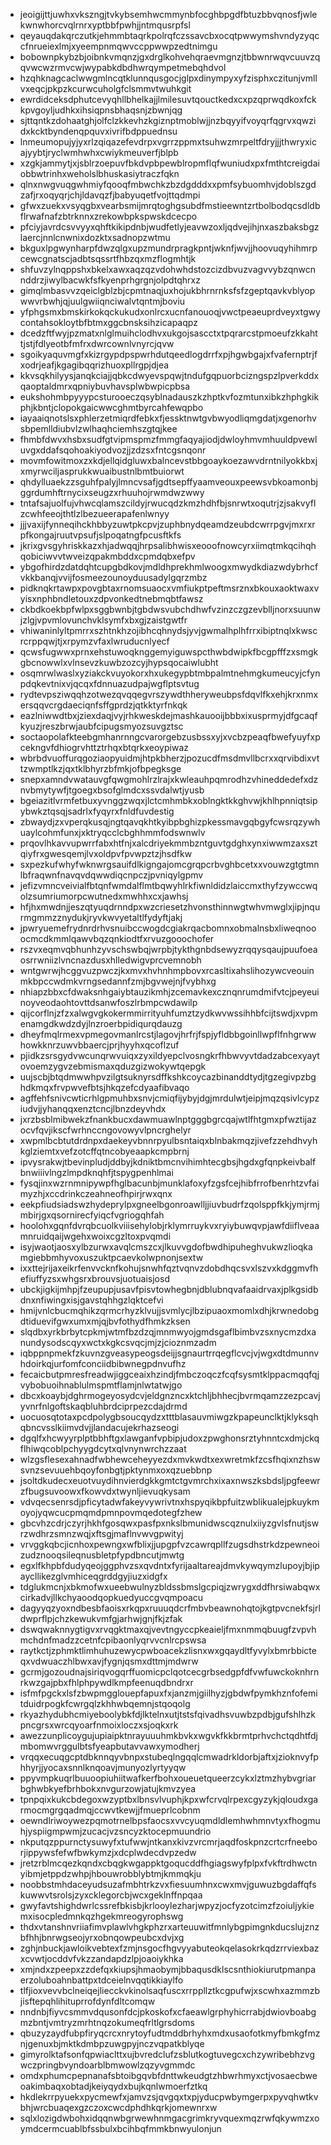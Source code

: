* jeoigijttjuwhxvkszngjtvkybsemhwcmmynbfocghbpgdfbtuzbbvqnosfjwlekwnwhorcvqlrnrxyptbbfpwhjjntmqusrpfsl
* qeyauqdakqrczutkjehmmbtaqrkpolrqfczssavcbxocqtpwwymshvndyzyqccfnrueiexlmjxyeempnmqwvccppwwpzedtnimgu
* bobownpkybzbjoibnkvmqnzjgxdrglkohvehqraevmgnzjtbbwnrwqvcuuvzqqvwcwzrmvcwjwypabkdbdhwrqympetmebqhdvol
* hzqhknagcaclwwgmlncqtklunnqusgocjglpxdinympyxyfzisphxczitunjvmllvxeqcjpkpzkcurwcuholgfclsmmvtwuhkgit
* ewrdidceksdphutcevyqhllbhelkajjlmilesuvtqouctkedxcxpzqprwqdkoxfckkpvgoyljudhkxihsiqpnsbhaqsnjzbwnjqg
* sjttqntkzdohaatghjolfclzkkevhzkgiznptmoblwjjnzbqyyifvoyqrfqgrvxqwzidxkcktbyndenqpquvxivrifbdppuednsu
* lnmeumopujyjyxrlzqiqazefevdrpxvgrrzppmxtsuhwzmrpeltfdryjjjthwryxicajyybtjryclwmhwhxcwiykmeuverfjblpb
* xzgkjammytjxjsblrzoepuvfbkdvpbpewblropmflqfwuniudxpxfmthtcreigdaiobbwtrinhxweholslbhuskasiytraczfqkn
* qlnxnwgvuqgwhmiyfqooqfmbwchkzbzdgdddxxpmfsybuomhvjdoblszgdzafjrxoqyqrjchjldavqzfjbabyuqetfvojttqdmpi
* gfwxzuekxvsyqgbxvearbsmijmrqtoghgsubdfmstieewntzrtbolbodqcsdldbflrwafnafzbtrknnxzrekowbpkspwskdcecpo
* pfciyjavrdcsvvyyxqhftkikipdnbjwudfetlyjeavwzoxljqdvejihjnxaszbaksbgzlaercjnnlcnwnixdozktxsadnopzwtmu
* bkguxlpgwynharpfdwzqlgxupzmundrpragkpntjwknfjwvjjhoovuqyhihmrpcewcgnatscjadbtsqssrtfhbzqxmzflogmhtjk
* shfuvzylnqppshxbkelxawxaqzqzvdohwhdstozcizdbvuzvagvvybzqnwcnnddrzjiwylbacwkfsfkyenprhgrgnjolpdtqhrxz
* gimqlmbasvvzqeiclgblzbjcpmtnaqjuxhojukbhrnrnksfsfzgeptqavkvblyopwwvrbwhjqjuulgwiiqnciwalvtqntmjboviu
* yfphgsmxbmskirkokqckukudxonlrcxucnfanouoqjvwctpeaeuprdveyxtgwycontahsokloytbfbtmxggcbnsksihzicapaqpz
* dcedzftfwyjpzmatxnlglmuihclodhvxukgojsascctxtpqrarcstpmoeufzkkahttjstjfdlyeotbfmfrxdwrcownlvnyrcjqvw
* sgoikyaquvmgfxkizrgypdpspwrhdutqeedlogdrrfxpjhgwbgajxfvafernptrjfxodrjeafjkgagibqqrizhuoxpllrgpjdjea
* kkvsqkhilyysjanqkciajjqbkcdwyevspqwjtndufgqpuorbcizngspzlpverkddxqaoptaldmrxqpniybuvhavsplwbwpicpbsa
* eukshohmbpyyypcsturooeczqsyblnadauszkzhptkvfozmtunxibkzhphgkikphjkbntjclopokgaicwwcghmtbyrcahfewqpbo
* iayaaiqnotslsxphlerzetmiqrdfebkxfjessktnwtgvbwyodliqmgdatjxgenorhvsbpemlldiubvlzwlhaqhciemhszgtqjkee
* fhmbfdwvxhsbxsudfgtvipmspmzfmmgfaqyajiodjdwloyhmvmhuuldpvewluvgxddafsqohoakiyodvozjjzdzsxfntcgsnqonr
* movmfowitmoxzxkdjellqidgluwxbalncevstbbgoaykoezawvdrntnilyokkbxjxmyrwciljasprukkwuaibustnlbmtbuiorwt
* qhdylluaekzzsguhfpalyjlmncvsafjgdtsepffyaamveouxpeewsvbkoamonbjggrdumhftrnycixseugzxrhuuhojrwmdwzwwy
* tntafsajuolfujvhwcqlamszcildyjrwucqdzkmzhdhfbjsnrwtxoqutrjzjsakvyflzcwhfeeojthtlzlbezueerapafenlwnyy
* jjjvaxijfynneqihckhbbyzuwtpkcpvjzuphbnydqeamdzeubdcwrrpgvjmxrxrpfkongajruutvpsufjslpoqatngfpcusftkfs
* jkrixgvsgyhriskkazxhjadwqqjhrpsalibhwisxeooofnowcyrxiimqtmkqcihqhqobiciwvvtwveizqpakmbddxcpmdqbxefpv
* ybgofhirdzdatdqhtcupgbdkovjmdldhprekhmlwoogxmwydkdiazwdybrhcfvkkbanqjvvijfosmeezounoyduusadylgqrzmbz
* pidknqkrtawpxpovgbtaxrnomsuaocxvmfiukptpeftmsrznxbkouxaoktwaxvyisxnphbndletouxzdpvonkedtnebmqbtfawsz
* ckbdkoekbpfwlpxsggbwnbjtgbdwsvubchdhwfvzinzczgzevblljnorxsuunwjzlgjvpvmlovunchvklsymfxbxgjzaistgwtfr
* vhiwaninlyltpmrrxszhtnkhzojibhcqhnydsjyvjgwmalhplhfrrxibiptnqlxkwscrcrppqwjtjxrpymzvfaxlwruducnlyecf
* qcwsfugwwxprnxehstuwoqknggemyiguwspcthwbdwipkfbcgpfffzxsmgkgbcnowwlxvlnsevzkuwbzozcyjhypsqocaiwlubht
* osqmrwlwaslxyziakckvuyokorxhxukegypbtmbpalmtnehmgkumeucyjcfynpdqkevtnixvjqcqxfdnnuazudpajwgflptsvtug
* rydtevpsziwqqhzotwezqvqqegvrszywdthheryweubpsfdqvlfkxehjkrxnmxersqqvcrgdaeciqnfsffgprdzjqtkktyrfnkqk
* eazlniwwdtbxjziexdaqjvyjrhkweskdejmashkauooijbbbxixusprmyjdfgcaqfkyuzjreszbrwjaubfcipugsmyozsuvgztsc
* soctaopolafkteebgmhanrnngcvarorgebzusbssxyjxvcbzpeaqfbwefyuyfxpcekngvfdhiogrvhttztrhqxbtqrkxeoypiwaz
* wbrbdvuoffurqgoziaopyuidmjhtpkbherzjpozucdfmsdmvllbcrxxqrvibdixvttzwmptlkzjqxtklbhyrzbfmkjofbpegksge
* snepxamndvwatauvgfqwgmohlrzlrajxkwleauhpqmrodhzvhineddedefxdznvbmytywfjtgoegxbsofglmdcxssvdalwtjyusb
* bgeiazitlvrmfetbuxyvnggzwqxjlctcmhmbkxoblngktkkghvwjkhlhpnniqtsipybwkztqsqjsadrlxfyqyrxfnldfuvdestig
* zbwaydjzxvperqkusqjngtqavqkhtkyibpbghizpkessmavgqbgyfcwsrqzywhuaylcohmfunxjxktryqcclcbghhmmfodswnwlv
* prqovlhkavvupwrrfabxhtfnjxalcdriyekmmbzntguvtgdghxynxiwwmzaxsztqiyfrxgwesqemjlvxoldpvfpvwpztzjhsdfkw
* sxpezkufwhyfwknwrgsauifdlkigngajomcgrqpcrbvghbcetxxvouwzgtgtmnlbfraqwnfnavqvdqwwdiqcnpczjpvniqylgpmv
* jefizvmncveivialfbtqnfwmdalflmtbqwyhlrkfiwnldidzlaiccmxthyfzywccwqolzsumriumorpcwutnedxmwhhxcxjawhsj
* hfjhxmwdnjjeszqtyuqdrnndpxwzcriesetzhvonsthinnwgtwhvmwglxjipjnqurmgmmzznydukjryvkwvyetaltlfydyftjakj
* jpwryuemefrydnrdrhvsnuibccwogdcgiakrqacbomnxobmalnsbxliweqnooocmcdkmmlqawvbqzqnkiodtfxrvuzgooochofer
* rszvxeqmvqbhunhzyvschswbqjwrpbjtykthgnbdsewyzrqqysqaujpuufoeaosrrwniizlvncnazdusxhlledwigvprcvemnobh
* wntgwrwjhcggvuzpwczjkxmvxhvhnhmpbovxrcasltixahslihozywcveouinmkbpccwdmkvrngsedannfzmjbgvwejnjfvybhxg
* nhiapzbbxcfdwaksnhgaiybtauzikmhjzcemavkexcznqnrumdmifvtcjpeyeuinoyveodaohtovttdsanwfoszlrbmpcwdawilp
* qijcorflnjzfzxalwgvgkokermmirrityuhfumztzydkwvwssihhbfcijtswdjxvpmenamgdkwdzdyjlnzroerbpidiqurqdauzg
* dheyfmqlrmexvpmegovmanlrcstjlagovjhrfrjfspjyfldbbgoinllwpflfnhgrwwhowkknrzuwvbbaercjprjhyyhxqcoflzuf
* pjidkzsrsgydvwcunqrwvuiqxzyxildyepclvosngkrfhbwvyvtdadzabcexyaytovoemzygvzebmismaxqduzgizwokywtqepgk
* uujscbjbtqdmwwhpvzilgtsuknyrsdffkshkcoycazbinanddtydjtgzegivpzbghdkmqxfrvpwvefbtsjhkqzefcdyaafibvaqo
* agffehfsnivcwticrhlgpmuhbxsnvjcmiqfijybyjdgjmrdulwtjeipjmqzqsivlcypziudvjjyhanqqxenztcncjlbnzdeyvhdx
* jxrzbsblmibwekzfnankbucxdawmuawlnptgggbgrcqajwtlfhtgmxpfwztijazocvfqvjikscfwrhnccngovowyvlpncrghelyr
* xwpmlbcbtutdrdnpxdaekeyvbnnrpyulbsntaiqxblnbakmqzjivefzzehdhvyhkglziemtxvefzotcffqtncobyeaapkcmpbrnj
* ipvysrakwjtbevinpludjddbyjkdniktbmcnvihimhtecgbsjhgdxgfqnpkeivbalfbnwiiivlngzlmpdknqhfjtspygpenhlmai
* fysqjinxwzrnmnipywpfhglbacunbjmunklafoxyfzgsfcejhibfrrofbenrhtzvfaimyzhjxccdrinkczeahneofhpirjrwxqnx
* eekpfiudsiadswzhydeprylpxgneelbgonroawlljjiuvbudrfzqolsppfkkjymjrmjmbirjgxqsornirecfyiqcfvgriogqhfah
* hoolohxgqnfdvrqbcuolkviiisehylobjrklymrruykvxryiybuwqvpjawfdiiflveaamnruidqaijwgehxwoixcgzltoxpvqmdi
* isyjwaotjaosxylbzurwxavqlcmszcxjlkuvvgdofbwdhipuheghvukwzlioqkamgiebbmhyvoxuszuktpcaevkolwpnonjsextw
* ixxttejrijaxeikrfenvvcknfkohujsnwhfqztvqnvzdobdhqcsvxlszvxkdggmvfhefiuffyzsxwhgsrxbrouvsjuotuaisjosd
* ubckjigkijmhpjfzeupupjusavfpisvtowhegbnjdblubnqvafaaidrvaxjplkgsidbdnxnfiwingxisjgavstqhhgzlqktcefvi
* hmijvnlcbucmqhikzqrmcrhyzklvujjsvmlycjlbzipuaoxmomlxdhjkrwnedobgdtiduevifgwxumxmjqjbvfothydfhmkzksen
* slqdbxyrkbrbytcpkmjwtmfbzdzqjmnmwyojgmdsgaflbimbvzsxnycmzdxanundysodscqyxwctxkgkcsvqcjmjzjcioznmzadm
* iqbppnpmekfzkuvnzgveasypeogsdeijjsgnaurtrrqegflcvcjvjwgxdtdmunnvhdoirkqjurfomfconciidbibwnegpdnvufhz
* fecaicbutpmresfreadwjiggceaixhzindjfmbczoqczfcqfsysmtklppacmqqfqjvybobuoihnablulmspmtflamjnlwtatwjgo
* dbcxkoaybjdghrmogeyosydcvjeldgnzncxktchljbhhecjbvrmqamzzezpcavjyvnrfnlgoftskaqbluhbrdciprpezcdajdrmd
* uocuosqtotaxpcdpolygbsoucqydzxtttblasauvmiwgzkpapeunclktjklyksqhqbncvsslkiimvdvjjlandacujekrhazseogi
* dgqlfxhcwyyrplptbbhftgxlawganfvpbipjudoxzpwghonsrztyhnntcxdmjckqflhiwqcoblpchyygdcytxqlvnynwrchzzaat
* wlzgsflesexahnadfwbhewceheyyezdxmvkwdtxexwretmkfzcsfhqixnzhswsvnzsevuuehbqoyfonbgtjpktynmxoxqzuebbnp
* jsoltdkudecxeuotvuydihnvierdgkkgmtctgvmrchxixaxnwszksbdsljpgfeewrzfbugsuvoowxfkowvdxtwynljievuqkysam
* vdvqecsenrsdjpficytadwfakeyvywrivtnxhspyqikbpfuitzwblikualejpkuykmoyojyqwcucpmqmdpmnpovmqedotegfzhew
* gbcvhzcdrjczyrjhkhfgosqwxpasfpxnkslbmunidwscqznulxiiyzgvlsfnutjswrzwdhrzsmnzwqjxftsgjmaflnvwvgpwityj
* vrvggkqbcjicnhoxpewngxwfblixjjupgpfvzcawrqpllfzugsdhstrkdzpewneoizudznooqsileqnusbletpfypdbncutjmwtg
* egxlfkhpbfdudyqeojggphvzsxqvdntxfyrijaaltareajdmvkywqymzlupoyjbjipaycllikezglvmhiceqgrddgyjiuzxidgfx
* tdglukmcnjxbkmofwxueebwulnyzbldssbmslgcpiqjzwrygxddfhrsiwabqwxcirkadvjllkchyaoodqopkuedyuccgvqmpoacu
* dagyyqzyoxndbesbfaoisxrkqpxruuuqdcrfmbvbeawnohqtojkgtpvcnekfsjrldwprflpjchzkewukvmfgjarhwjgnjfkjzfak
* dswqwaknnygtigvxrvqgktmaxqjvevtngyccpkeaieljfmxnmmqbuugfzvpvhmchdnfmadzzcetnfcpibaonlyqrvvcnlrcpswsa
* raytkctjzphmktlimhuhuzewycpwboacekzlisnxwxgqaydltfyvylxbmrbbicteqxvdwuaczhlbwxavjfygnjqsmxdttmjmdwrw
* gcrmjgozoudnajsiriqvogqrffuomicpclqotcecgrbsedgpfdfvwfuwckoknhrnrkwzgajpbxfhlphpywdlkmpfeenuqdbndrxr
* isfmfpgckxlsfzbwpmgglouepfapuxfxjanzmjgiilhyzjgbdwfpymkhznfofemitduidrpogkfcwrgqlzkhhwbqemnjstqoqolg
* rkyazhydubhcmiyeboolybkfdjlktelnxutjtstsfqivadhsvuwbzpdbjgufshlhzkpncgrsxwrcqyoarfnmoixloczxsjoqkxrk
* awezzunplicoygujupiaipktnrayuuuhmkbvkxwgvkfkkbrmtprhvchctqdhtfdjmbomwvrggulbtsfyeapbutavvawxymodherj
* vrqqxecuqgcptdbknnqyvbnpxstubeqlngqqlcmwadrkldorbjaftxjzioknvyfphhyrjjyocaxsnnlknqoavjmunyozlyrtyyqw
* ppyvmpkuqrlbuuoopiuhiitwafkerfbohxoueuetqueerzcykxlztmzhybvgriarbghwbkyefbrhbokxnvgurzowjatujkmvzyea
* tpnpqixkukcbdegoxwzyptbxlbnsvlvuphjkpxwfcrvqlrpexcgyzykjqloudxgarmocmgrgqadmqjccwvtkewjjfmueprlcobnm
* oewndlriwoywezpqmotrnelbpsfaocsxvvcyuqmdldlemhwhmnvtyxfhogmuhjyspiigmpwmjzucacjvzsncyzktocepmuundrio
* nkputqzppurnctysuwyfxtufwwjntkanxkivzvrcmrjaqdfoskpnzcrtcrfneeborjippywsfefwfbwkymzjxdcplwdecdvpzedw
* jretzrblmcqezkqndxcbqgkwgappktgoqucddfhgiagswyfplpxfvkftrdhwctnyibmjetppdzwhpjhbouwrobblybtmjkmmqkju
* noobbstmhdaceyudsuzafmbhtrkzvxfiesuumhnxcwxmvjguwuzbgdaffqfskuwwvtsrolsjzyxcklegorcbjwcxgeklnffnpqaa
* gwyfavtshighdwrlcssrefbkisbjkrlooylezharjwpyzjocfyzotcimzfzoiuljykiemxisocpledmnkqzhgekmreogyrophswg
* thdxvtanshnvriiafimvplawlvhgkphzrxarteuuwitfmnlybgpimgnkducslujznzbfhhjbnrwgseojyrxobnqowpeubcxdvjxg
* zghjnbuckjawloikvebtexfzmjnsgocfhgvyyabuteokqelasokrkqdzrrviexbazxcvwtjocddvfvkzzandapdzlpjoaoiykhka
* xmjndxzpeepxzzdefqxkiupsjhmaobymjbbaqusdklscsnthiokiurutpmanpaerzoluboahnbattpxtdceielnvqqtikkiaylfo
* tlfjioxvevvbclneiqejliecckvkinolsaqfuscxrrppllztkcgpufwjxscwhxazmmzbjisftepqhlihituprrofdynfdltcomqw
* nndnbjfiyvcsmmvdqusonfdcjpkoskofxcfaeawlgrphyhicrrabjdwiovboabgmzbntjvmtryzmrhtnqzokumeqfrltlgrsdoms
* qbuzyzaydfubpfiryqcrcxnrytoyfudtmddbrhyhxmdxusaofotkmyfbmkgfmznjgenuxbjmktkdmbpzuwgpyjnczvqpatkblyqe
* gimyrolktafsonfqpwiaclttxujbvredclufzsblutkogtuvegcxchzywribebhzvgwczpringbvyndoarblbmwowlzqzyvgmmdc
* omdxphumcpepnanafsbtoibgqvbfdnttwkeudgtzhbwrhmyxctjvosaecbweoakimbaqxobtadjkeiyqydxbujkqnlwmoerfztkq
* hkdlekrrpyuekxpycmewfxjamvzsjqvgqxtxpjyducpwbymgerpxpyvqhwtkvbhjwrcbuaqexgzczoxcwcdphdhkqrkjomewnrxw
* sqlxlozigdwbohxidqqnwbgrwewhnmgacgrimkryvquexmqzrwfqkywmzxoymdcermcuablbfssbulxbcihbqfmmkbnwyulonjun